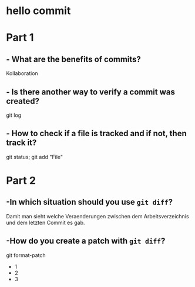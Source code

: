 # hello commit
# Part 1
## - What are the benefits of commits?
Kollaboration

## - Is there another way to verify a commit was created?
git log

## - How to check if a file is tracked and if not, then track it?
git status; git add "File"

# Part 2
## -In which situation should you use `git diff`?
Damit man sieht welche Veraenderungen zwischen dem Arbeitsverzeichnis und dem letzten Commit es gab.

## -How do you create a patch with `git diff`?
git format-patch <branch> <options>







- 1
- 2
- 3